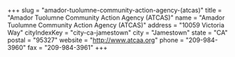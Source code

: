 +++
slug = "amador-tuolumne-community-action-agency-(atcas)"
title = "Amador Tuolumne Community Action Agency (ATCAS)"
name = "Amador Tuolumne Community Action Agency (ATCAS)"
address = "10059 Victoria Way"
cityIndexKey = "city-ca-jamestown"
city = "Jamestown"
state = "CA"
postal = "95327"
website = "http://www.atcaa.org"
phone = "209-984-3960"
fax = "209-984-3961"
+++
